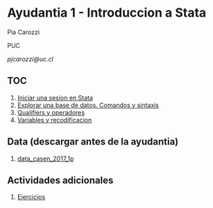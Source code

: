 Ayudantia 1 - Introduccion a Stata
==================================

Pia Carozzi

PUC

*pjcarozzi\@uc.cl*

TOC
---

1. [Iniciar una sesion en Stata](./A1_1_iniciarsesion.md "Parte 1")
2. [Explorar una base de datos. Comandos y sintaxis](./A1_2_explorardb.md "Parte 2")
3. [Qualifiers y operadores](./A1_3_qualifiers.md "Parte 3")
4. [Variables y recodificacion](./A1_4_recod.md "Parte 4")

Data (descargar antes de la ayudantia) 
--------------------------------------

1. [data\_casen\_2017\_1p](https://www.dropbox.com/s/8fo5oebnzdxtoxe/data_casen_2017_1prc.dta?dl=0 "Casen 2017")

Actividades adicionales 
-----------------------

1. [Ejercicios](./A1_ejercicios.md)
